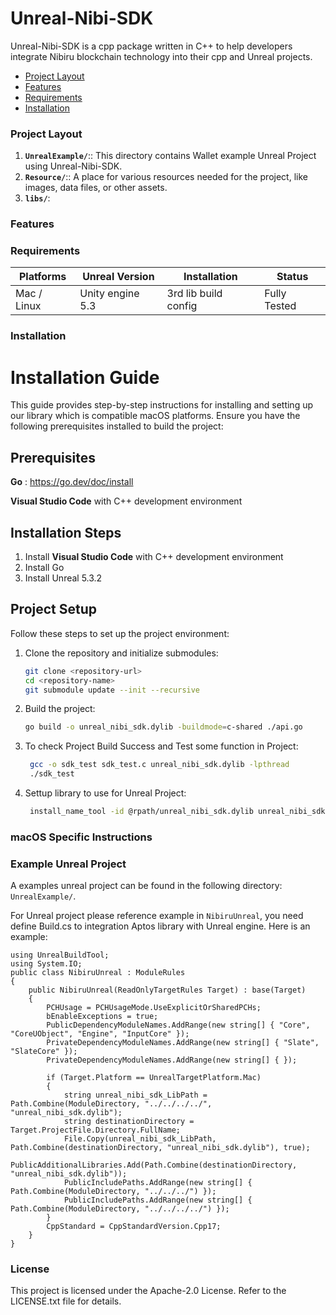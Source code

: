 # Unreal-Nibi-SDK #
Unreal-Nibi-SDK is a cpp package written in C++ to help developers integrate Nibiru blockchain technology into their cpp and Unreal projects.

- [Project Layout](#project-layout)
- [Features](#features)
- [Requirements](#requirements)
- [Installation](#installation)


### Project Layout ###  

1. **`UnrealExample/`**:: This directory contains Wallet example Unreal Project using Unreal-Nibi-SDK.
2. **`Resource/`**:: A place for various resources needed for the project, like images, data files, or other assets.
3. **`libs/`**: 

### Features ###


### Requirements ###

| Platforms                              | Unreal Version | Installation           | Status       |
| -------------------------------------- | ------------- | ---------------------- | ------------ |
| Mac / Linux                            | Unity engine 5.3| 3rd lib build config| Fully Tested |




### Installation ###
# Installation Guide

This guide provides step-by-step instructions for installing and setting up our library which is compatible macOS platforms. Ensure you have the following prerequisites installed to build the project:

## Prerequisites
**Go** : https://go.dev/doc/install

**Visual Studio Code** with C++ development environment

## Installation Steps
1. Install **Visual Studio Code** with C++ development environment
2. Install Go
3. Install Unreal 5.3.2


## Project Setup

Follow these steps to set up the project environment:
1. Clone the repository and initialize submodules:
    ```sh
    git clone <repository-url>
    cd <repository-name>
    git submodule update --init --recursive
    ```
2. Build the project:
    ```sh
    go build -o unreal_nibi_sdk.dylib -buildmode=c-shared ./api.go
    ```
3. To check Project Build Success and Test some function in Project:
   ```sh
    gcc -o sdk_test sdk_test.c unreal_nibi_sdk.dylib -lpthread
    ./sdk_test
    ```
4. Settup library to use for Unreal Project:
   ```sh
    install_name_tool -id @rpath/unreal_nibi_sdk.dylib unreal_nibi_sdk.dylib
   ```
   
### macOS Specific Instructions

### Example Unreal Project
A examples unreal project can be found in the following directory:  
`UnrealExample/`.

For Unreal project please reference example in ```NibiruUnreal```, you need define Build.cs to integration Aptos library with Unreal engine.
Here is an example:
```cshape
using UnrealBuildTool;
using System.IO;
public class NibiruUnreal : ModuleRules
{
	public NibiruUnreal(ReadOnlyTargetRules Target) : base(Target)
	{
		PCHUsage = PCHUsageMode.UseExplicitOrSharedPCHs;
		bEnableExceptions = true;
		PublicDependencyModuleNames.AddRange(new string[] { "Core", "CoreUObject", "Engine", "InputCore" });
		PrivateDependencyModuleNames.AddRange(new string[] { "Slate", "SlateCore" });
		PrivateDependencyModuleNames.AddRange(new string[] { });

		if (Target.Platform == UnrealTargetPlatform.Mac)
		{
			string unreal_nibi_sdk_LibPath = Path.Combine(ModuleDirectory, "../../../../", "unreal_nibi_sdk.dylib");
			string destinationDirectory = Target.ProjectFile.Directory.FullName;
			File.Copy(unreal_nibi_sdk_LibPath, Path.Combine(destinationDirectory, "unreal_nibi_sdk.dylib"), true);
			PublicAdditionalLibraries.Add(Path.Combine(destinationDirectory, "unreal_nibi_sdk.dylib"));
			PublicIncludePaths.AddRange(new string[] { Path.Combine(ModuleDirectory, "../../../") });
			PublicIncludePaths.AddRange(new string[] { Path.Combine(ModuleDirectory, "../../../../") });
		}
		CppStandard = CppStandardVersion.Cpp17;
	}
}

```







### License ###
This project is licensed under the Apache-2.0 License. Refer to the LICENSE.txt file for details.
